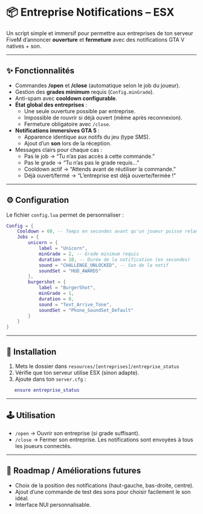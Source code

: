 # 📦 Entreprise Notifications – ESX

Un script simple et immersif pour permettre aux entreprises de ton serveur FiveM d’annoncer **ouverture** et **fermeture** avec des notifications GTA V natives + son.

---

## ✨ Fonctionnalités

- Commandes **/open** et **/close** (automatique selon le job du joueur).
- Gestion des **grades minimum** requis (`Config.minGrade`).
- Anti-spam avec **cooldown configurable**.
- **État global des entreprises** :
  - Une seule ouverture possible par entreprise.
  - Impossible de rouvrir si déjà ouvert (même après reconnexion).
  - Fermeture obligatoire avec `/close`.
- **Notifications immersives GTA 5** :
  - Apparence identique aux notifs du jeu (type SMS).
  - Ajout d’un **son** lors de la réception.
- Messages clairs pour chaque cas :
  - Pas le job → “Tu n’as pas accès à cette commande.”
  - Pas le grade → “Tu n’as pas le grade requis…”
  - Cooldown actif → “Attends avant de réutiliser la commande.”
  - Déjà ouvert/fermé → “L’entreprise est déjà ouverte/fermée !”

---

## ⚙️ Configuration

Le fichier `config.lua` permet de personnaliser :

```lua
Config = {
    Cooldown = 60, -- Temps en secondes avant qu'un joueur puisse relancer une commande
    Jobs = {
        unicorn = {
            label = "Unicorn",
            minGrade = 2, -- Grade minimum requis
            duration = 10, -- Durée de la notification (en secondes)
            sound = "CHALLENGE_UNLOCKED", -- Son de la notif
            soundSet = "HUD_AWARDS"
        },
        burgershot = {
            label = "BurgerShot",
            minGrade = 1,
            duration = 8,
            sound = "Text_Arrive_Tone",
            soundSet = "Phone_SoundSet_Default"
        }
    }
}
```

---

## 🚀 Installation

1. Mets le dossier dans `resources/[entreprises]/entreprise_status`
2. Vérifie que ton serveur utilise ESX (sinon adapte).
3. Ajoute dans ton `server.cfg` :

```lua
   ensure entreprise_status
```

---

## 🕹️ Utilisation
- `/open` → Ouvrir son entreprise (si grade suffisant).
- `/close` → Fermer son entreprise.
Les notifications sont envoyées à tous les joueurs connectés.

---

## 📌 Roadmap / Améliorations futures
- Choix de la position des notifications (haut-gauche, bas-droite, centre).
- Ajout d’une commande de test des sons pour choisir facilement le son idéal.
- Interface NUI personnalisable.
